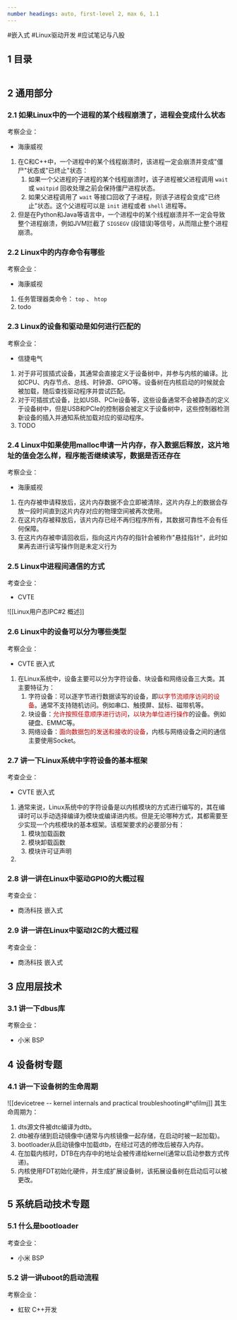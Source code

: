 ```yaml
---
number headings: auto, first-level 2, max 6, 1.1
---
```

#嵌入式 #Linux驱动开发 #应试笔记与八股 

## 1 目录

```toc
```

## 2 通用部分

### 2.1 如果Linux中的一个进程的某个线程崩溃了，进程会变成什么状态

考察企业：
- 海康威视

1. 在C和C++中，一个进程中的某个线程崩溃时，该进程一定会崩溃并变成"僵尸"状态或"已终止"状态：
	1. 如果一个父进程的子进程的某个线程崩溃时，该子进程被父进程调用 `wait` 或 `waitpid` 回收处理之前会保持僵尸进程状态。
	2. 如果父进程调用了 `wait` 等接口回收了子进程，则该子进程会变成"已终止"状态。这个父进程可以是 `init` 进程或者 `shell` 进程等。
2. 但是在Python和Java等语言中，一个进程中的某个线程崩溃并不一定会导致整个进程崩溃，例如JVM拦截了 `SIGSEGV` (段错误)等信号，从而阻止整个进程崩溃。

### 2.2 Linux中的内存命令有哪些

考察企业：
- 海康威视

1. 任务管理器类命令： `top` 、 `htop` 
2. todo

### 2.3 Linux的设备和驱动是如何进行匹配的

考察企业：
- 信捷电气

1. 对于非可拔插式设备，其通常会直接定义于设备树中，并参与内核的编译。比如CPU、内存节点、总线、时钟源、GPIO等。设备树在内核启动的时候就会被加载，随后查找驱动程序并尝试匹配。
2. 对于可插拔式设备，比如USB、PCIe设备等，这些设备通常不会被静态的定义于设备树中，但是USB和PCIe的控制器会被定义于设备树中，这些控制器检测新设备的插入并通知系统加载对应的驱动程序。
3. TODO

### 2.4 Linux中如果使用malloc申请一片内存，存入数据后释放，这片地址的值会怎么样，程序能否继续读写，数据是否还存在

考察企业：
- 海康威视

1. 在内存被申请释放后，这片内存数据不会立即被清除，这片内存上的数据会存放一段时间直到这片内存对应的物理空间被再次使用。
2. 在这片内存被释放后，该片内存已经不再归程序所有，其数据可靠性不会有任何保障。
3. 在这片内存被申请回收后，指向这片内存的指针会被称作"悬挂指针"，此时如果再去进行读写操作则是未定义行为

### 2.5 Linux中进程间通信的方式

考查企业：
- CVTE

![[Linux用户态IPC#2 概述]]

### 2.6 Linux中的设备可以分为哪些类型

考察企业：
- CVTE 嵌入式

1. 在Linux系统中，设备主要可以分为字符设备、块设备和网络设备三大类。其主要特征为：
	1. 字符设备：可以逐字节进行数据读写的设备，即<font color="#c00000">以字节流顺序访问的设备</font>。通常不支持随机访问。例如串口、触摸屏、鼠标、磁带机等。
	2. 块设备：<font color="#c00000">允许按照任意顺序进行访问</font>，<font color="#c00000">以块为单位进行操作</font>的设备。例如硬盘、EMMC等。
	3. 网络设备：<font color="#c00000">面向数据包的发送和接收的设备</font>，内核与网络设备之间的通信主要使用Socket。

### 2.7 讲一下Linux系统中字符设备的基本框架

考查企业：
- CVTE 嵌入式

1. 通常来说，Linux系统中的字符设备是以内核模块的方式进行编写的，其在编译时可以手动选择编译为模块或编译进内核。但是无论哪种方式，其都需要至少实现一个内核模块的基本框架。该框架要求的必要部分有：
	1. 模块加载函数
	2. 模块卸载函数
	3. 模块许可证声明
2. 



### 2.8 讲一讲在Linux中驱动GPIO的大概过程

考查企业：
- 商汤科技 嵌入式

### 2.9 讲一讲在Linux中驱动I2C的大概过程

考查企业：
- 商汤科技 嵌入式

## 3 应用层技术

### 3.1 讲一下dbus库

考察企业：
- 小米 BSP

## 4 设备树专题

### 4.1 讲一下设备树的生命周期

![[devicetree -- kernel internals and practical troubleshooting#^qfilmj]]
其生命周期为：
1. dts源文件被dtc编译为dtb。
2. dtb被存储到启动镜像中(通常与内核镜像一起存储，在启动时被一起加载)。
3. bootloader从启动镜像中加载dtb，在经过可选的修改后被存入内存。
4. 在加载内核时，DTB在内存中的地址会被传递给kernel(通常以启动参数方式传递)。
5. 内核使用FDT初始化硬件，并生成扩展设备树，该拓展设备树在启动后可以被更改。

## 5 系统启动技术专题

### 5.1 什么是bootloader

考查企业：
- 小米 BSP


### 5.2 讲一讲uboot的启动流程

考察企业：
- 虹软 C++开发

